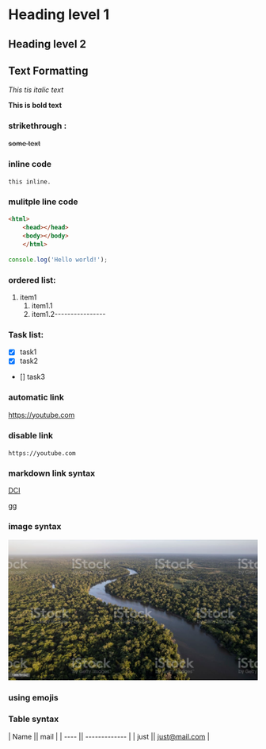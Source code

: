<!--Markdown Tutorial-->

# Heading level 1 

## Heading level 2

## Text Formatting

_This tis italic text_

**This is bold text**


### strikethrough : 

~~some text~~

### inline code
`this inline.`

### mulitple line code 

```html
<html>
    <head></head>
    <body></body>
    </html>
```
```javascript
console.log('Hello world!');
```
### ordered list:

1. item1
    1. item1.1
    2. item1.2----------------
<!---no autocorrect if you write 1,1,2,3-->

### Task list:
- [x] task1
- [x] task2
- [] task3

### automatic link 
https://youtube.com

### disable link
  `https://youtube.com`

  ### markdown link syntax 

  [DCI][youtube-website]

[gg][google]

[youtube-website]: https://youtube.com
[google]: https://google.com


### image syntax

![park](./istockphoto-1366791542-1024x1024.jpg)
<!---remember to put in in the same direcory as your project-->


### using emojis 
<!----remember to download the extension--> 


### Table syntax

| Name || mail |
| ---- || ------------- |
| just || just@mail.com |


